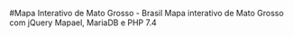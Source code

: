 #Mapa Interativo de Mato Grosso - Brasil
Mapa interativo de Mato Grosso com jQuery Mapael, MariaDB e PHP 7.4

